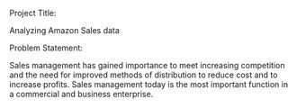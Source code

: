Project Title: 

Analyzing Amazon Sales data


Problem Statement:

Sales management has gained importance to meet increasing competition and the
need for improved methods of distribution to reduce cost and to increase profits. Sales
management today is the most important function in a commercial and business
enterprise.
